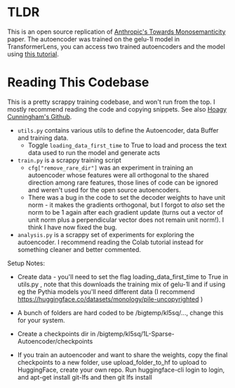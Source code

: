 # TLDR

This is an open source replication of [Anthropic's Towards Monosemanticity](https://transformer-circuits.pub/2023/monosemantic-features/index.html) paper. The autoencoder was trained on the gelu-1l model in TransformerLens, you can access two trained autoencoders and the model using [this tutorial](https://colab.research.google.com/drive/1u8larhpxy8w4mMsJiSBddNOzFGj7_RTn#scrollTo=MYrIYDEfBtbL). 

# Reading This Codebase

This is a pretty scrappy training codebase, and won't run from the top. I mostly recommend reading the code and copying snippets. See also [Hoagy Cunningham's Github](https://github.com/HoagyC/sparse_coding).

* `utils.py` contains various utils to define the Autoencoder, data Buffer and training data. 
  * Toggle `loading_data_first_time` to True to load and process the text data used to run the model and generate acts
* `train.py` is a scrappy training script
  * `cfg["remove_rare_dir"]` was an experiment in training an autoencoder whose features were all orthogonal to the shared direction among rare features, those lines of code can be ignored and weren't used for the open source autoencoders. 
  * There was a bug in the code to set the decoder weights to have unit norm - it makes the gradients orthogonal, but I forgot to *also* set the norm to be 1 again after each gradient update (turns out a vector of unit norm plus a perpendicular vector does not remain unit norm!). I think I have now fixed the bug. 
* `analysis.py` is a scrappy set of experiments for exploring the autoencoder. I recommend reading the Colab tutorial instead for something cleaner and better commented. 

Setup Notes:

* Create data - you'll need to set the flag loading_data_first_time to True in utils.py , note that this downloads the training mix of gelu-1l and if using eg the Pythia models you'll need different data (I recommend https://huggingface.co/datasets/monology/pile-uncopyrighted )
* A bunch of folders are hard coded to be /bigtemp/kl5sq/..., change this for your system.
* Create a checkpoints dir in /bigtemp/kl5sq/1L-Sparse-Autoencoder/checkpoints

* If you train an autoencoder and want to share the weights, copy the final checkpoints to a new folder, use upload_folder_to_hf to upload to HuggingFace, create your own repo. Run huggingface-cli login to login, and apt-get install git-lfs and then git lfs install